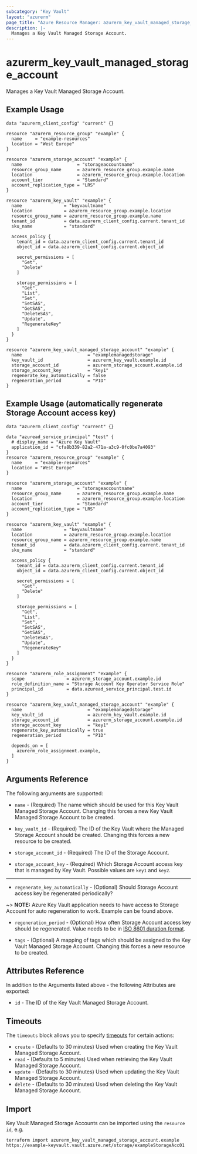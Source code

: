 ```yaml
---
subcategory: "Key Vault"
layout: "azurerm"
page_title: "Azure Resource Manager: azurerm_key_vault_managed_storage_account"
description: |-
  Manages a Key Vault Managed Storage Account.
---
```


# azurerm_key_vault_managed_storage_account

Manages a Key Vault Managed Storage Account.

## Example Usage

```hcl
data "azurerm_client_config" "current" {}

resource "azurerm_resource_group" "example" {
  name     = "example-resources"
  location = "West Europe"
}

resource "azurerm_storage_account" "example" {
  name                     = "storageaccountname"
  resource_group_name      = azurerm_resource_group.example.name
  location                 = azurerm_resource_group.example.location
  account_tier             = "Standard"
  account_replication_type = "LRS"
}

resource "azurerm_key_vault" "example" {
  name                = "keyvaultname"
  location            = azurerm_resource_group.example.location
  resource_group_name = azurerm_resource_group.example.name
  tenant_id           = data.azurerm_client_config.current.tenant_id
  sku_name            = "standard"

  access_policy {
    tenant_id = data.azurerm_client_config.current.tenant_id
    object_id = data.azurerm_client_config.current.object_id

    secret_permissions = [
      "Get",
      "Delete"
    ]

    storage_permissions = [
      "Get",
      "List",
      "Set",
      "SetSAS",
      "GetSAS",
      "DeleteSAS",
      "Update",
      "RegenerateKey"
    ]
  }
}

resource "azurerm_key_vault_managed_storage_account" "example" {
  name                         = "examplemanagedstorage"
  key_vault_id                 = azurerm_key_vault.example.id
  storage_account_id           = azurerm_storage_account.example.id
  storage_account_key          = "key1"
  regenerate_key_automatically = false
  regeneration_period          = "P1D"
}
```

## Example Usage (automatically regenerate Storage Account access key)

```hcl
data "azurerm_client_config" "current" {}

data "azuread_service_principal" "test" {
  # display_name = "Azure Key Vault"
  application_id = "cfa8b339-82a2-471a-a3c9-0fc0be7a4093"
}
resource "azurerm_resource_group" "example" {
  name     = "example-resources"
  location = "West Europe"
}

resource "azurerm_storage_account" "example" {
  name                     = "storageaccountname"
  resource_group_name      = azurerm_resource_group.example.name
  location                 = azurerm_resource_group.example.location
  account_tier             = "Standard"
  account_replication_type = "LRS"
}

resource "azurerm_key_vault" "example" {
  name                = "keyvaultname"
  location            = azurerm_resource_group.example.location
  resource_group_name = azurerm_resource_group.example.name
  tenant_id           = data.azurerm_client_config.current.tenant_id
  sku_name            = "standard"

  access_policy {
    tenant_id = data.azurerm_client_config.current.tenant_id
    object_id = data.azurerm_client_config.current.object_id

    secret_permissions = [
      "Get",
      "Delete"
    ]

    storage_permissions = [
      "Get",
      "List",
      "Set",
      "SetSAS",
      "GetSAS",
      "DeleteSAS",
      "Update",
      "RegenerateKey"
    ]
  }
}

resource "azurerm_role_assignment" "example" {
  scope                = azurerm_storage_account.example.id
  role_definition_name = "Storage Account Key Operator Service Role"
  principal_id         = data.azuread_service_principal.test.id
}

resource "azurerm_key_vault_managed_storage_account" "example" {
  name                         = "examplemanagedstorage"
  key_vault_id                 = azurerm_key_vault.example.id
  storage_account_id           = azurerm_storage_account.example.id
  storage_account_key          = "key1"
  regenerate_key_automatically = true
  regeneration_period          = "P1D"

  depends_on = [
    azurerm_role_assignment.example,
  ]
}
```

## Arguments Reference

The following arguments are supported:

* `name` - (Required) The name which should be used for this Key Vault Managed Storage Account. Changing this forces a new Key Vault Managed Storage Account to be created.

* `key_vault_id` - (Required) The ID of the Key Vault where the Managed Storage Account should be created. Changing this forces a new resource to be created.

* `storage_account_id` - (Required) The ID of the Storage Account.

* `storage_account_key` - (Required) Which Storage Account access key that is managed by Key Vault. Possible values are `key1` and `key2`.

---

* `regenerate_key_automatically` - (Optional) Should Storage Account access key be regenerated periodically?

~> **NOTE:** Azure Key Vault application needs to have access to Storage Account for auto regeneration to work. Example can be found above.

* `regeneration_period` - (Optional) How often Storage Account access key should be regenerated. Value needs to be in [ISO 8601 duration format](https://en.wikipedia.org/wiki/ISO_8601#Durations).

* `tags` - (Optional) A mapping of tags which should be assigned to the Key Vault Managed Storage Account. Changing this forces a new resource to be created.

## Attributes Reference

In addition to the Arguments listed above - the following Attributes are exported:

* `id` - The ID of the Key Vault Managed Storage Account.

## Timeouts

The `timeouts` block allows you to specify [timeouts](https://www.terraform.io/language/resources/syntax#operation-timeouts) for certain actions:

* `create` - (Defaults to 30 minutes) Used when creating the Key Vault Managed Storage Account.
* `read` - (Defaults to 5 minutes) Used when retrieving the Key Vault Managed Storage Account.
* `update` - (Defaults to 30 minutes) Used when updating the Key Vault Managed Storage Account.
* `delete` - (Defaults to 30 minutes) Used when deleting the Key Vault Managed Storage Account.

## Import

Key Vault Managed Storage Accounts can be imported using the `resource id`, e.g.

```shell
terraform import azurerm_key_vault_managed_storage_account.example https://example-keyvault.vault.azure.net/storage/exampleStorageAcc01
```
